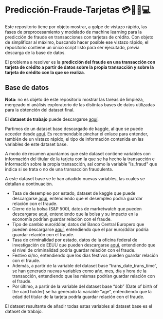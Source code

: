 # Predicción-Fraude-Tarjetas 💳🕵️‍♂️💻

Este repositorio tiene por objeto mostrar, a golpe de vistazo rápido, las fases de preprocesamiento y modelado de machine learning para la predicción de fraude en transacciones con tarjetas de crédito.
Con objeto de simplificar al máximo, buscando hacer posible ese vistazo rápido, el repositorio contiene un único script listo para ser ejecutado, previa descarga de la base de datos.

El problema a resolver es la **predicción del fraude en una transacción con tarjeta de crédito a partir de datos sobre la propia transacción y sobre la tarjeta de crédito con la que se realiza**.

## Base de datos
**Nota:** no es objeto de este repositorio mostrar las tareas de limpieza, mergeado ni análisis exploratorio de las distintas bases de datos utilizadas para la obtención del dataset final.

El **dataset de trabajo** puede descargarse [aquí](https://drive.google.com/file/d/1CSqUq_aPHoFNEbhUoD7RR7N1ybD8rOYV/view).


Partimos de un dataset base descargado de kaggle, al que se puede acceder desde [aquí](https://www.kaggle.com/datasets/dermisfit/fraud-transactions-dataset). Es recomendable pinchar el enlace para entender, también de un vistazo rápido, el tipo de información contenida en las variables de este dataset base.

A modo de resumen apuntamos que este dataset contiene variables con información del titular de la tarjeta con la que se ha hecho la transacción e información sobre la propia transacción, así como la variable "is_fraud" que indica si se trata o no de una transacción fraudulenta.

A este dataset base se le han añadido nuevas variables, las cuales se detallan a continuación.
+ Tasa de desempleo por estado, dataset de kaggle que puede descargarse [aquí](https://www.kaggle.com/datasets/justin2028/unemployment-in-america-per-us-state), entendiendo que el desempleo podría guardar relación con el fraude.
+ Cierre de la bolsa (S&P 500), datos de marketwatch que pueden descargarse [aquí](https://www.marketwatch.com/investing/index/spx/download-data), entendiendo que la bolsa y su impacto en la economía podrían guardar relación con el fraude.
+ Tipo de cambio euro/dólar, datos del Banco Central Europero que pueden descargarse [aquí](https://data.ecb.europa.eu/data/datasets/EXR/EXR.D.USD.EUR.SP00.A), entendiendo que el par euro/dólar podría guardar relación con el fraude.
+ Tasa de criminalidad por estado, datos de la oficina federal de investigación de EEUU que pueden descargarse [aquí](https://cde.ucr.cjis.gov/LATEST/webapp/#/pages/explorer/crime/crime-trend), entendiendo que el nivel de criminalidad podría guardar relación con el fraude.
+ Festivo sí/no, entendiendo que los días festivos pueden guardar relación con el fraude.
+ Además, a partir de la variable del dataset base “trans_date_trans_time”, se han generado nuevas variables como año, mes, día y hora de la transacción, entendiendo que las mismas podrían guardar relación con el fraude.
+ Por último, a partir de la variable del dataset base “dob” (Date of birth of the card holder) se ha generado la variable “age”, entendiendo que la edad del titular de la tarjeta podría guardar relación con el fraude.

El dataset resultante de añadir todas estas variables al dataset base es el dataset de trabajo.
